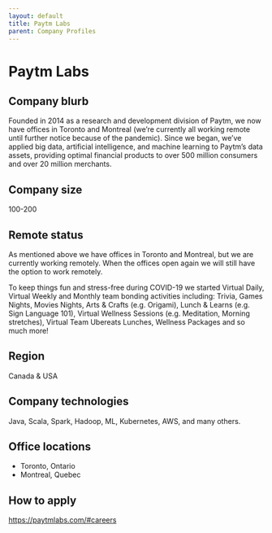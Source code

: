 ```yaml
---
layout: default
title: Paytm Labs
parent: Company Profiles
---
```


# Paytm Labs

## Company blurb

Founded in 2014 as a research and development division of Paytm, we now have offices in Toronto and Montreal (we’re currently all working remote until further notice because of the pandemic). Since we began, we’ve applied big data, artificial intelligence, and machine learning to Paytm’s data assets, providing optimal financial products to over 500 million consumers and over 20 million merchants.

## Company size

100-200

## Remote status

As mentioned above we have offices in Toronto and Montreal, but we are currently working remotely. When the offices open again we will still have the option to work remotely.

To keep things fun and stress-free during COVID-19 we started Virtual Daily, Virtual Weekly and Monthly team bonding activities including: Trivia, Games Nights, Movies Nights, Arts & Crafts (e.g. Origami), Lunch & Learns (e.g. Sign Language 101), Virtual Wellness Sessions (e.g. Meditation, Morning stretches), Virtual Team Ubereats Lunches, Wellness Packages and so much more!

## Region

Canada & USA

## Company technologies

Java, Scala, Spark, Hadoop, ML, Kubernetes, AWS, and many others.

## Office locations

* Toronto, Ontario
* Montreal, Quebec

## How to apply

https://paytmlabs.com/#careers
